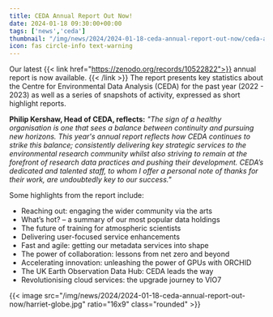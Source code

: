 ```yaml
---
title: CEDA Annual Report Out Now!
date: 2024-01-18 09:30:00+00:00
tags: ['news','ceda']
thumbnail: "/img/news/2024/2024-01-18-ceda-annual-report-out-now/ceda-annual-report.jpg"
icon: fas circle-info text-warning
---
```


Our latest {{< link href="https://zenodo.org/records/10522822">}} annual report is now available. {{< /link >}} The report presents key statistics about the Centre for Environmental Data Analysis (CEDA) for the past year (2022 - 2023) as well as a series of snapshots of activity, expressed as short highlight reports.

__Philip Kershaw, Head of CEDA, reflects:__
*"The sign of a healthy organisation is one that sees a balance between continuity and pursuing new horizons. This year's annual report reflects how CEDA continues to strike this balance; consistently delivering key strategic services to the environmental research community whilst also striving to remain at the forefront of research data practices and pushing their development. CEDA’s dedicated and talented staff, to whom I offer a personal note of thanks for their work, are undoubtedly key to our success."*

Some highlights from the report include:

- Reaching out: engaging the wider community via the arts
- What’s hot? – a summary of our most popular data holdings
- The future of training for atmospheric scientists
- Delivering user-focused service enhancements
- Fast and agile: getting our metadata services into shape
- The power of collaboration: lessons from net zero and beyond
- Accelerating innovation: unleashing the power of GPUs with ORCHID
- The UK Earth Observation Data Hub: CEDA leads the way
- Revolutionising cloud services: the upgrade journey to VIO7

{{< image src="/img/news/2024/2024-01-18-ceda-annual-report-out-now/harriet-globe.jpg" ratio="16x9" class="rounded" >}}
